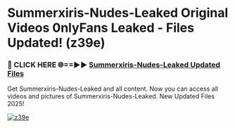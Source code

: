 # Summerxiris-Nudes-Leaked Original Videos 0nlyFans Leaked - Files Updated! (z39e)

<h3>🔴 CLICK HERE 🌐==►► <a href="https://tinyurl.com/yc6ubb5a" rel="nofollow">Summerxiris-Nudes-Leaked Updated Files</a></h3>

Get Summerxiris-Nudes-Leaked and all content. Now you can access all videos and pictures of Summerxiris-Nudes-Leaked. New Updated Files 2025!

[![z39e](https://i.imgur.com/7eu0CRL.gif)](https://tinyurl.com/yc6ubb5a)
